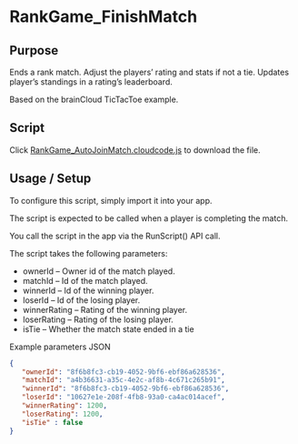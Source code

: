 # RankGame_FinishMatch
## Purpose
Ends a rank match. Adjust the players’ rating and stats if not a tie. Updates player’s standings in a rating’s leaderboard.

Based on the brainCloud TicTacToe example.

## Script
Click [RankGame_AutoJoinMatch.cloudcode.js](RankGame_FinishMatch.cloudcode.js) to download the file.

## Usage / Setup
To configure this script, simply import it into your app.

The script is expected to be called when a player is completing the match.

You call the script in the app via the RunScript() API call.

The script takes the following parameters:

* ownerId – Owner id of the match played.
* matchId – Id of the match played.
* winnerId – Id of the winning player.
* loserId – Id of the losing player.
* winnerRating – Rating of the winning player.
* loserRating – Rating of the losing player.
* isTie – Whether the match state ended in a tie

Example parameters JSON

```json
{
   "ownerId": "8f6b8fc3-cb19-4052-9bf6-ebf86a628536",
   "matchId": "a4b36631-a35c-4e2c-af8b-4c671c265b91",
   "winnerId": "8f6b8fc3-cb19-4052-9bf6-ebf86a628536",
   "loserId": "10627e1e-208f-4fb8-93a0-ca4ac014acef",
   "winnerRating": 1200,
   "loserRating": 1200,
   "isTie" : false
}
```